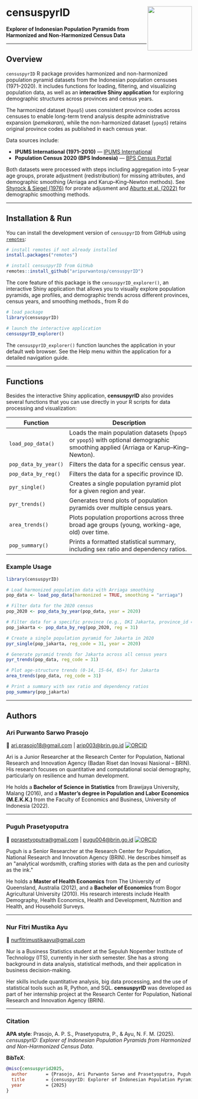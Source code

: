 # censuspyrID <img src="https://www.r-project.org/Rlogo.png" align="right" height="120"/>

**Explorer of Indonesian Population Pyramids from Harmonized and Non-Harmonized Census Data**

---

## Overview

`censuspyrID` R package provides harmonized and non-harmonized population pyramid datasets
from the Indonesian population censuses (1971–2020).
It includes functions for loading, filtering, and visualizing population data,
as well as an **interactive Shiny application** for exploring demographic structures
across provinces and census years.

The harmonized dataset (`hpop5`) uses consistent province codes across censuses
to enable long-term trend analysis despite administrative expansion
(*pemekaran*), while the non-harmonized dataset (`ypop5`) retains original province
codes as published in each census year.

Data sources include:

- **IPUMS International (1971–2010)** — [IPUMS International](https://doi.org/10.18128/D020.V7.7)
- **Population Census 2020 (BPS Indonesia)** — [BPS Census Portal](http://sensus.bps.go.id/topik/tabular/sp2020/3)

Both datasets were processed with steps including aggregation into 5-year age groups,
prorate adjustment (redistribution) for missing attributes, and demographic smoothing
(Arriaga and Karup–King–Newton methods). See [Shyrock & Siegel (1976)](https://doi.org/10.1016/B978-0-12-641150-8.50031-7)
for prorate adjusment and [Aburto et al. (2022)](https://timriffe.github.io/DemoTools/articles/smoothing_with_demotools.html#references-1)
for demographic smoothing methods.

---

## Installation & Run

You can install the development version of `censuspyrID` from GitHub using [`remotes`](https://cran.r-project.org/package=remotes):

```r
# install remotes if not already installed
install.packages("remotes")

# install censuspyrID from GitHub
remotes::install_github("aripurwantosp/censuspyrID")
```
The core feature of this package is the `censuspyrID_explorer()`, an interactive Shiny application that allows you to visually explore population pyramids, age profiles, and demographic trends across different provinces, census years, and smoothing methods., from R do
```r
# load package
library(censuspyrID)

# launch the interactive application
censuspyrID_explorer()

```
The `censuspyrID_explorer()` function launches the application in your default web browser. See the Help menu within the application for a detailed navigation guide.

---

## Functions

Besides the interactive Shiny application, **censuspyrID** also provides several 
functions that you can use directly in your R scripts for data processing and visualization:

| Function             | Description |
|----------------------|-------------|
| `load_pop_data()`    | Loads the main population datasets (`hpop5` or `ypop5`) with optional demographic smoothing applied (Arriaga or Karup–King–Newton). |
| `pop_data_by_year()` | Filters the data for a specific census year. |
| `pop_data_by_reg()`  | Filters the data for a specific province ID. |
| `pyr_single()`       | Creates a single population pyramid plot for a given region and year. |
| `pyr_trends()`       | Generates trend plots of population pyramids over multiple census years. |
| `area_trends()`      | Plots population proportions across three broad age groups (young, working-age, old) over time. |
| `pop_summary()`      | Prints a formatted statistical summary, including sex ratio and dependency ratios. |

### Example Usage

```r
library(censuspyrID)

# Load harmonized population data with Arriaga smoothing
pop_data <- load_pop_data(harmonized = TRUE, smoothing = "arriaga")

# Filter data for the 2020 census
pop_2020 <- pop_data_by_year(pop_data, year = 2020)

# Filter data for a specific province (e.g., DKI Jakarta, province_id = 31)
pop_jakarta <- pop_data_by_reg(pop_2020, reg = 31)

# Create a single population pyramid for Jakarta in 2020
pyr_single(pop_jakarta, reg_code = 31, year = 2020)

# Generate pyramid trends for Jakarta across all census years
pyr_trends(pop_data, reg_code = 31)

# Plot age-structure trends (0-14, 15-64, 65+) for Jakarta
area_trends(pop_data, reg_code = 31)

# Print a summary with sex ratio and dependency ratios
pop_summary(pop_jakarta)
```
---

## Authors

### Ari Purwanto Sarwo Prasojo
📧 ari.prasojo18@gmail.com | arip003@brin.go.id
[![ORCID](https://img.shields.io/badge/ORCID-0000--0002--4862--5523-brightgreen?logo=orcid&logoColor=white)](https://orcid.org/0000-0002-4862-5523)

Ari is a Junior Researcher at the Research Center for Population, National Research and Innovation Agency (Badan Riset dan Inovasi Nasional – BRIN). His research focuses on quantitative and computational social demography, particularly on resilience and human development.

He holds a **Bachelor of Science in Statistics** from Brawijaya University, Malang (2016), and a **Master’s degree in Population and Labor Economics (M.E.K.K.)** from the Faculty of Economics and Business, University of Indonesia (2022).

---

### Puguh Prasetyoputra
📧 pprasetyoputra@gmail.com | pugu004@brin.go.id
[![ORCID](https://img.shields.io/badge/ORCID-0000--0001--5494--7003-brightgreen?logo=orcid&logoColor=white)](https://orcid.org/0000-0001-5494-7003)

Puguh is a Senior Researcher at the Research Center for Population, National Research and Innovation Agency (BRIN). He describes himself as an "analytical wordsmith, crafting stories with data as the pen and curiosity as the ink."

He holds a **Master of Health Economics** from The University of Queensland, Australia (2012), and a **Bachelor of Economics** from Bogor Agricultural University (2010). His research interests include Health Demography, Health Economics, Health and Development, Nutrition and Health, and Household Surveys.

---

### Nur Fitri Mustika Ayu
📧 nurfitrimustikaayu@gmail.com

Nur is a Business Statistics student at the Sepuluh Nopember Institute of Technology (ITS), currently in her sixth semester. She has a strong background in data analysis, statistical methods, and their application in business decision-making.

Her skills include quantitative analysis, big data processing, and the use of statistical tools such as R, Python, and SQL. **censuspyrID** was developed as part of her internship project at the Research Center for Population, National Research and Innovation Agency (BRIN).

---

### Citation

**APA style**:
Prasojo, A. P. S., Prasetyoputra, P., & Ayu, N. F. M. (2025). *censuspyrID: Explorer of Indonesian Population Pyramids from Harmonized and Non-Harmonized Census Data*.

**BibTeX**:
```bibtex
@misc{censuspyrid2025,
  author       = {Prasojo, Ari Purwanto Sarwo and Prasetyoputra, Puguh and Ayu, Nur Fitri Mustika},
  title        = {censuspyrID: Explorer of Indonesian Population Pyramids from Harmonized and Non-Harmonized Census Data},
  year         = {2025}
}
